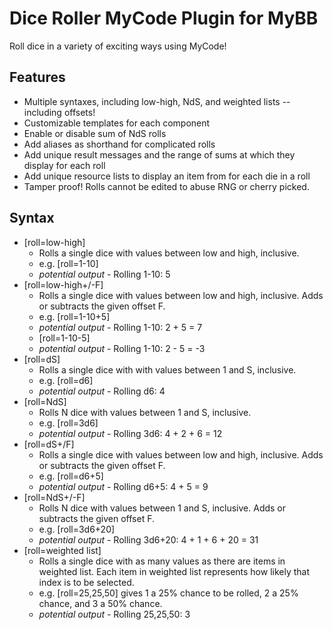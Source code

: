 # Dice Roller MyCode Plugin for MyBB
Roll dice in a variety of exciting ways using MyCode!

## Features
* Multiple syntaxes, including low-high, NdS, and weighted lists -- including offsets!
* Customizable templates for each component
* Enable or disable sum of NdS rolls
* Add aliases as shorthand for complicated rolls
* Add unique result messages and the range of sums at which they display for each roll
* Add unique resource lists to display an item from for each die in a roll
* Tamper proof! Rolls cannot be edited to abuse RNG or cherry picked.

## Syntax
* [roll=low-high]
  * Rolls a single dice with values between low and high, inclusive.
  * e.g. [roll=1-10]
  * *potential output* - Rolling 1-10: 5
* [roll=low-high+/-F]
  * Rolls a single dice with values between low and high, inclusive. Adds or subtracts the given offset F.
  * e.g. [roll=1-10+5]
  * *potential output*  - Rolling 1-10: 2 + 5 = 7
  * [roll=1-10-5]
  * *potential output* - Rolling 1-10: 2 - 5 = -3
* [roll=dS]
  * Rolls a single dice with with values between 1 and S, inclusive.
  * e.g. [roll=d6]
  * *potential output* - Rolling d6: 4
* [roll=NdS]
  * Rolls N dice with values between 1 and S, inclusive.
  * e.g. [roll=3d6]
  * *potential output* - Rolling 3d6: 4 + 2 + 6 = 12
* [roll=dS+/F]
  * Rolls a single dice with values between low and high, inclusive. Adds or subtracts the given offset F.
  * e.g. [roll=d6+5]
  * *potential output* - Rolling d6+5: 4 + 5 = 9
* [roll=NdS+/-F]
  * Rolls N dice with values between 1 and S, inclusive. Adds or subtracts the given offset F.
  * e.g. [roll=3d6+20]
  * *potential output* - Rolling 3d6+20: 4 + 1 + 6 + 20 = 31
* [roll=weighted list]
  * Rolls a single dice with as many values as there are items in weighted list. Each item in weighted list represents how likely that index is to be selected.
  * e.g. [roll=25,25,50] gives 1 a 25% chance to be rolled, 2 a 25% chance, and 3 a 50% chance.
  * *potential output* - Rolling 25,25,50: 3

